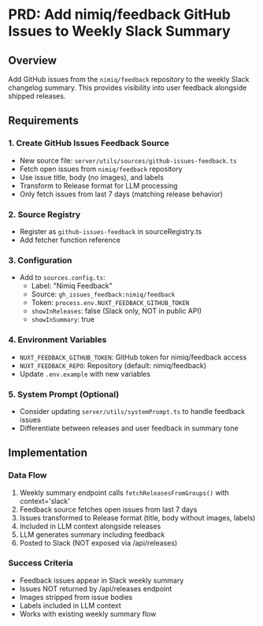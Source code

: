 # PRD: Add nimiq/feedback GitHub Issues to Weekly Slack Summary

## Overview
Add GitHub issues from the `nimiq/feedback` repository to the weekly Slack changelog summary. This provides visibility into user feedback alongside shipped releases.

## Requirements

### 1. Create GitHub Issues Feedback Source
- New source file: `server/utils/sources/github-issues-feedback.ts`
- Fetch open issues from `nimiq/feedback` repository
- Use issue title, body (no images), and labels
- Transform to Release format for LLM processing
- Only fetch issues from last 7 days (matching release behavior)

### 2. Source Registry
- Register as `github-issues-feedback` in sourceRegistry.ts
- Add fetcher function reference

### 3. Configuration
- Add to `sources.config.ts`:
  - Label: "Nimiq Feedback"
  - Source: `gh_issues_feedback:nimiq/feedback`
  - Token: `process.env.NUXT_FEEDBACK_GITHUB_TOKEN`
  - `showInReleases`: false (Slack only, NOT in public API)
  - `showInSummary`: true

### 4. Environment Variables
- `NUXT_FEEDBACK_GITHUB_TOKEN`: GitHub token for nimiq/feedback access
- `NUXT_FEEDBACK_REPO`: Repository (default: nimiq/feedback)
- Update `.env.example` with new variables

### 5. System Prompt (Optional)
- Consider updating `server/utils/systemPrompt.ts` to handle feedback issues
- Differentiate between releases and user feedback in summary tone

## Implementation

### Data Flow
1. Weekly summary endpoint calls `fetchReleasesFromGroups()` with context='slack'
2. Feedback source fetches open issues from last 7 days
3. Issues transformed to Release format (title, body without images, labels)
4. Included in LLM context alongside releases
5. LLM generates summary including feedback
6. Posted to Slack (NOT exposed via /api/releases)

### Success Criteria
- Feedback issues appear in Slack weekly summary
- Issues NOT returned by /api/releases endpoint
- Images stripped from issue bodies
- Labels included in LLM context
- Works with existing weekly summary flow
